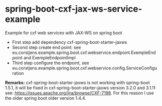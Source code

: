 # spring-boot-cxf-jax-ws-service-example
Example for cxf web services with JAX-WS on spring boot 

- First step add dependency cxf-spring-boot-starter-jaxws
- Second step create end point: see eu.corstjens.example.spring.boot.cxf.webservice.endpoint.ExempleEndpoint and ExempleEndpointImpl
- Third step configure the endpoint, see eu.corstjens.example.spring.boot.cxf.webservice.config.ServiceConfiguration


**Remarks:**
cxf-spring-boot-starter-jaxws is not working with spring-boot 1.5.1, it will be fixed in 
cxf-spring-boot-starter-jaxws version 3.2.0 and 3.1.11 see: https://issues.apache.org/jira/browse/CXF-7198.
For this reason I use the older spring boot older version 1.4.4.
